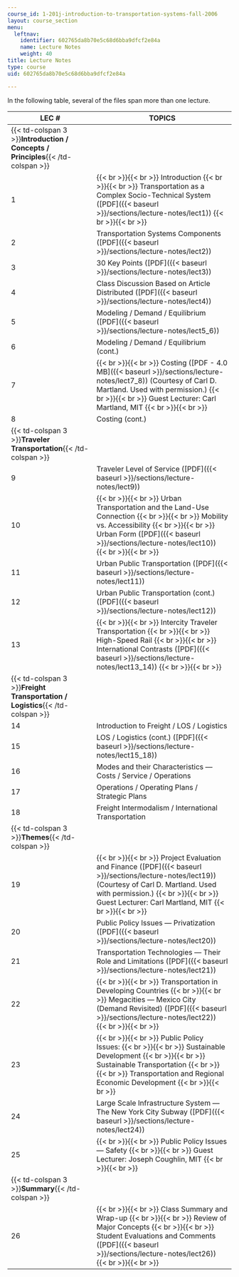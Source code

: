 ```yaml
---
course_id: 1-201j-introduction-to-transportation-systems-fall-2006
layout: course_section
menu:
  leftnav:
    identifier: 602765da8b70e5c68d6bba9dfcf2e84a
    name: Lecture Notes
    weight: 40
title: Lecture Notes
type: course
uid: 602765da8b70e5c68d6bba9dfcf2e84a

---
```


In the following table, several of the files span more than one lecture.

| LEC # | TOPICS |
| --- | --- |
| {{< td-colspan 3 >}}**Introduction / Concepts / Principles**{{< /td-colspan >}} |||
| 1 |  {{< br >}}{{< br >}} Introduction {{< br >}}{{< br >}} Transportation as a Complex Socio-Technical System ([PDF]({{< baseurl >}}/sections/lecture-notes/lect1)) {{< br >}}{{< br >}}  |
| 2 | Transportation Systems Components ([PDF]({{< baseurl >}}/sections/lecture-notes/lect2)) |
| 3 | 30 Key Points ([PDF]({{< baseurl >}}/sections/lecture-notes/lect3)) |
| 4 | Class Discussion Based on Article Distributed ([PDF]({{< baseurl >}}/sections/lecture-notes/lect4)) |
| 5 | Modeling / Demand / Equilibrium ([PDF]({{< baseurl >}}/sections/lecture-notes/lect5_6)) |
| 6 | Modeling / Demand / Equilibrium (cont.) |
| 7 |  {{< br >}}{{< br >}} Costing ([PDF - 4.0 MB]({{< baseurl >}}/sections/lecture-notes/lect7_8)) (Courtesy of Carl D. Martland. Used with permission.) {{< br >}}{{< br >}} Guest Lecturer: Carl Martland, MIT {{< br >}}{{< br >}}  |
| 8 | Costing (cont.) |
| {{< td-colspan 3 >}}**Traveler Transportation**{{< /td-colspan >}} |||
| 9 | Traveler Level of Service ([PDF]({{< baseurl >}}/sections/lecture-notes/lect9)) |
| 10 |  {{< br >}}{{< br >}} Urban Transportation and the Land-Use Connection {{< br >}}{{< br >}} Mobility vs. Accessibility {{< br >}}{{< br >}} Urban Form ([PDF]({{< baseurl >}}/sections/lecture-notes/lect10)) {{< br >}}{{< br >}}  |
| 11 | Urban Public Transportation ([PDF]({{< baseurl >}}/sections/lecture-notes/lect11)) |
| 12 | Urban Public Transportation (cont.) ([PDF]({{< baseurl >}}/sections/lecture-notes/lect12)) |
| 13 |  {{< br >}}{{< br >}} Intercity Traveler Transportation {{< br >}}{{< br >}} High-Speed Rail {{< br >}}{{< br >}} International Contrasts ([PDF]({{< baseurl >}}/sections/lecture-notes/lect13_14)) {{< br >}}{{< br >}}  |
| {{< td-colspan 3 >}}**Freight Transportation / Logistics**{{< /td-colspan >}} |||
| 14 | Introduction to Freight / LOS / Logistics |
| 15 | LOS / Logistics (cont.) ([PDF]({{< baseurl >}}/sections/lecture-notes/lect15_18)) |
| 16 | Modes and their Characteristics — Costs / Service / Operations |
| 17 | Operations / Operating Plans / Strategic Plans |
| 18 | Freight Intermodalism / International Transportation |
| {{< td-colspan 3 >}}**Themes**{{< /td-colspan >}} |||
| 19 |  {{< br >}}{{< br >}} Project Evaluation and Finance ([PDF]({{< baseurl >}}/sections/lecture-notes/lect19)) (Courtesy of Carl D. Martland. Used with permission.) {{< br >}}{{< br >}} Guest Lecturer: Carl Martland, MIT {{< br >}}{{< br >}}  |
| 20 | Public Policy Issues — Privatization ([PDF]({{< baseurl >}}/sections/lecture-notes/lect20)) |
| 21 | Transportation Technologies — Their Role and Limitations ([PDF]({{< baseurl >}}/sections/lecture-notes/lect21)) |
| 22 |  {{< br >}}{{< br >}} Transportation in Developing Countries {{< br >}}{{< br >}} Megacities — Mexico City (Demand Revisited) ([PDF]({{< baseurl >}}/sections/lecture-notes/lect22)) {{< br >}}{{< br >}}  |
| 23 |  {{< br >}}{{< br >}} Public Policy Issues: {{< br >}}{{< br >}} Sustainable Development {{< br >}}{{< br >}} Sustainable Transportation {{< br >}}{{< br >}} Transportation and Regional Economic Development {{< br >}}{{< br >}}  |
| 24 | Large Scale Infrastructure System — The New York City Subway ([PDF]({{< baseurl >}}/sections/lecture-notes/lect24)) |
| 25 |  {{< br >}}{{< br >}} Public Policy Issues — Safety {{< br >}}{{< br >}} Guest Lecturer: Joseph Coughlin, MIT {{< br >}}{{< br >}}  |
| {{< td-colspan 3 >}}**Summary**{{< /td-colspan >}} |||
| 26 |  {{< br >}}{{< br >}} Class Summary and Wrap-up {{< br >}}{{< br >}} Review of Major Concepts {{< br >}}{{< br >}} Student Evaluations and Comments ([PDF]({{< baseurl >}}/sections/lecture-notes/lect26)) {{< br >}}{{< br >}}